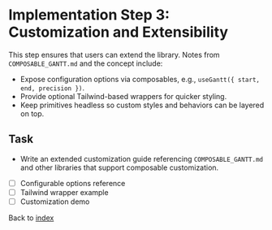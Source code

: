 # Implementation Step 3: Customization and Extensibility

This step ensures that users can extend the library. Notes from `COMPOSABLE_GANTT.md` and the concept include:

- Expose configuration options via composables, e.g., `useGantt({ start, end, precision })`.
- Provide optional Tailwind-based wrappers for quicker styling.
- Keep primitives headless so custom styles and behaviors can be layered on top.

## Task
- Write an extended customization guide referencing `COMPOSABLE_GANTT.md` and other libraries that support composable customization.
- [ ] Configurable options reference
- [ ] Tailwind wrapper example
- [ ] Customization demo

Back to [index](index.md)
